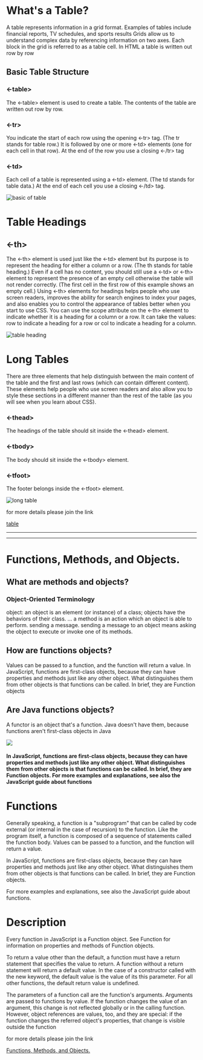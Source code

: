 # What's a Table?
A table represents information in a grid format.
Examples of tables include financial reports, TV
schedules, and sports results Grids allow us to understand
complex data by referencing
information on two axes.
Each block in the grid is referred
to as a table cell. In HTML a
table is written out row by row

## Basic Table Structure
### <-table>
The <-table> element is used
to create a table. The contents
of the table are written out row
by row.
### <-tr>
You indicate the start of each
row using the opening <-tr> tag.
(The tr stands for table row.)
It is followed by one or more
<-td> elements (one for each cell
in that row).
At the end of the row you use a
closing <-/tr> tag
### <-td>
Each cell of a table is
represented using a <-td>
element. (The td stands for
table data.)
At the end of each cell you use a
closing <-/td> tag.


![basic of table](https://www.oreilly.com/library/view/web-design-in/1565925157/tagoreillycom20070306oreillyimages157933.png)




# Table Headings
## <-th>
The <-th> element is used just
like the <-td> element but its
purpose is to represent the
heading for either a column or
a row. (The th stands for table
heading.)
Even if a cell has no content,
you should still use a <-td> or
<-th> element to represent
the presence of an empty cell
otherwise the table will not
render correctly. (The first cell
in the first row of this example
shows an empty cell.)
Using <-th> elements for
headings helps people who
use screen readers, improves
the ability for search engines
to index your pages, and also
enables you to control the
appearance of tables better
when you start to use CSS.
You can use the scope attribute
on the <-th> element to indicate
whether it is a heading for a
column or a row. It can take the
values: row to indicate a heading
for a row or col to indicate a
heading for a column.



![table heading](https://docs.wingarc.com.au/superstar95/files/latest/66355970/66552858/1/1452471722672/Modify-Header-Footer.png)



# Long Tables
There are three elements that
help distinguish between the
main content of the table and
the first and last rows (which can
contain different content).
These elements help people
who use screen readers and also
allow you to style these sections
in a different manner than the
rest of the table (as you will see
when you learn about CSS).
### <-thead>
The headings of the table should
sit inside the <-thead> element.

### <-tbody>
The body should sit inside the
<-tbody> element.

### <-tfoot>
The footer belongs inside the
<-tfoot> element.


![long table](https://encrypted-tbn0.gstatic.com/images?q=tbn:ANd9GcQ20kOQ00kwUoplmhZoEpe5txsOzxW60gfRaA&usqp=CAU)



for more details please join the link 

[table](https://wtf.tw/ref/duckett.pdf)




---------------------------------------------------------------------------------------------------------------------
---------------------------------------------------------------------------------------------------------------------

# Functions, Methods, and Objects.
## What are methods and objects?
### Object-Oriented Terminology

object: an object is an element (or instance) of a class; objects have the behaviors of their class. ... a method is an action which an object is able to perform. sending a message. sending a message to an object means asking the object to execute or invoke one of its methods.


## How are functions objects?
Values can be passed to a function, and the function will return a value. In JavaScript, functions are first-class objects, because they can have properties and methods just like any other object. What distinguishes them from other objects is that functions can be called. In brief, they are Function objects

## Are Java functions objects?
A functor is an object that's a function. Java doesn't have them, because functions aren't first-class objects in Java


![](https://i.ytimg.com/vi/yrIbbKuSqK8/maxresdefault.jpg)



#### In JavaScript, functions are first-class objects, because they can have properties and methods just like any other object. What distinguishes them from other objects is that functions can be called. In brief, they are Function objects. For more examples and explanations, see also the JavaScript guide about functions


# Functions
Generally speaking, a function is a "subprogram" that can be called by code external (or internal in the case of recursion) to the function. Like the program itself, a function is composed of a sequence of statements called the function body. Values can be passed to a function, and the function will return a value.

In JavaScript, functions are first-class objects, because they can have properties and methods just like any other object. What distinguishes them from other objects is that functions can be called. In brief, they are Function objects.

For more examples and explanations, see also the JavaScript guide about functions.

# Description
Every function in JavaScript is a Function object. See Function for information on properties and methods of Function objects.

To return a value other than the default, a function must have a return statement that specifies the value to return. A function without a return statement will return a default value. In the case of a constructor called with the new keyword, the default value is the value of its this parameter. For all other functions, the default return value is undefined.

The parameters of a function call are the function's arguments. Arguments are passed to functions by value. If the function changes the value of an argument, this change is not reflected globally or in the calling function. However, object references are values, too, and they are special: if the function changes the referred object's properties, that change is visible outside the function



for more details please join the link 

[Functions, Methods, and Objects.](https://developer.mozilla.org/en-US/docs/Web/JavaScript/Reference/Functions)





